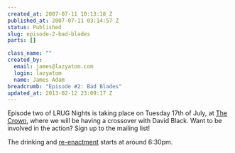 ```yaml
--- 
created_at: 2007-07-11 10:13:18 Z
published_at: 2007-07-11 03:14:57 Z
status: Published
slug: episode-2-bad-blades
parts: []

class_name: ""
created_by: 
  email: james@lazyatom.com
  login: lazyatom
  name: James Adam
breadcrumb: "Episode #2: Bad Blades"
updated_at: 2013-02-12 23:09:17 Z
---
```


Episode two of LRUG Nights is taking place on Tuesday 17th of July, at [The Crown](http://fancyapint.com/pubs/pub199.html), where we will be having a crossover with David Black. Want to be involved in the action? Sign up to the mailing list!

The drinking and [re-enactment](http://www.tv.com/baywatch-nights/bad-blades/episode/41742/summary.html?tag=ep_list;ep_title;1) starts at around 6:30pm.
